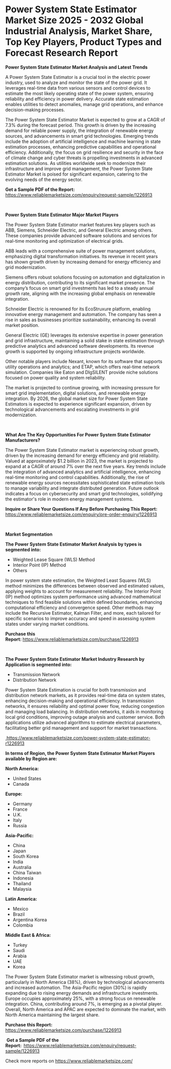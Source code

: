 <p><h1>Power System State Estimator Market Size 2025 - 2032 Global Industrial Analysis, Market Share, Top Key Players, Product Types and Forecast Research Report</h1></p><p><strong>Power System State Estimator Market Analysis and Latest Trends</strong></p>
<p><p>A Power System State Estimator is a crucial tool in the electric power industry, used to analyze and monitor the state of the power grid. It leverages real-time data from various sensors and control devices to estimate the most likely operating state of the power system, ensuring reliability and efficiency in power delivery. Accurate state estimation enables utilities to detect anomalies, manage grid operations, and enhance decision-making processes.</p><p>The Power System State Estimator Market is expected to grow at a CAGR of 7.3% during the forecast period. This growth is driven by the increasing demand for reliable power supply, the integration of renewable energy sources, and advancements in smart grid technologies. Emerging trends include the adoption of artificial intelligence and machine learning in state estimation processes, enhancing predictive capabilities and operational efficiency. Additionally, the focus on grid resilience and security in the face of climate change and cyber threats is propelling investments in advanced estimation solutions. As utilities worldwide seek to modernize their infrastructure and improve grid management, the Power System State Estimator Market is poised for significant expansion, catering to the evolving needs of the energy sector.</p></p>
<p><strong>Get a Sample PDF of the Report:&nbsp;</strong> <a href="https://www.reliablemarketsize.com/enquiry/request-sample/1226913?utm_campaign=2281&utm_medium=2&utm_source=Github&utm_content=ia&utm_term=07042025&utm_id=power-system-state-estimator">https://www.reliablemarketsize.com/enquiry/request-sample/1226913</a></p>
<p>&nbsp;</p>
<p><strong>Power System State Estimator Major Market Players</strong></p>
<p><p>The Power System State Estimator market features key players such as ABB, Siemens, Schneider Electric, and General Electric among others. These companies provide advanced software solutions and services for real-time monitoring and optimization of electrical grids.</p><p>ABB leads with a comprehensive suite of power management solutions, emphasizing digital transformation initiatives. Its revenue in recent years has shown growth driven by increasing demand for energy efficiency and grid modernization.</p><p>Siemens offers robust solutions focusing on automation and digitalization in energy distribution, contributing to its significant market presence. The company’s focus on smart grid investments has led to a steady annual growth rate, aligning with the increasing global emphasis on renewable integration.</p><p>Schneider Electric is renowned for its EcoStruxure platform, enabling innovative energy management and automation. The company has seen a rise in sales as businesses prioritize sustainability, enhancing its overall market position.</p><p>General Electric (GE) leverages its extensive expertise in power generation and grid infrastructure, maintaining a solid stake in state estimation through predictive analytics and advanced software developments. Its revenue growth is supported by ongoing infrastructure projects worldwide.</p><p>Other notable players include Nexant, known for its software that supports utility operations and analytics; and ETAP, which offers real-time network simulation. Companies like Eaton and DIgSILENT provide niche solutions focused on power quality and system reliability.</p><p>The market is projected to continue growing, with increasing pressure for smart grid implementation, digital solutions, and renewable energy integration. By 2026, the global market size for Power System State Estimators is expected to experience significant expansion, driven by technological advancements and escalating investments in grid modernization.</p></p>
<p>&nbsp;</p>
<p><strong>What Are The Key Opportunities For Power System State Estimator Manufacturers?</strong></p>
<p><p>The Power System State Estimator market is experiencing robust growth, driven by the increasing demand for energy efficiency and grid reliability. Valued at approximately $1.2 billion in 2023, the market is projected to expand at a CAGR of around 7% over the next five years. Key trends include the integration of advanced analytics and artificial intelligence, enhancing real-time monitoring and control capabilities. Additionally, the rise of renewable energy sources necessitates sophisticated state estimation tools to manage variability and integrate distributed generation. Future outlook indicates a focus on cybersecurity and smart grid technologies, solidifying the estimator's role in modern energy management systems.</p></p>
<p><strong>Inquire or Share Your Questions If Any Before Purchasing This Report:</strong> <a href="https://www.reliablemarketsize.com/enquiry/pre-order-enquiry/1226913?utm_campaign=2281&utm_medium=2&utm_source=Github&utm_content=ia&utm_term=07042025&utm_id=power-system-state-estimator">https://www.reliablemarketsize.com/enquiry/pre-order-enquiry/1226913</a></p>
<p>&nbsp;</p>
<p><strong>Market Segmentation</strong></p>
<p><strong>The Power System State Estimator Market Analysis by types is segmented into:</strong></p>
<p><ul><li>Weighted Lease Square (WLS) Method</li><li>Interior Point (IP) Method</li><li>Others</li></ul></p>
<p><p>In power system state estimation, the Weighted Least Squares (WLS) method minimizes the differences between observed and estimated values, applying weights to account for measurement reliability. The Interior Point (IP) method optimizes system performance using advanced mathematical techniques to find feasible solutions within defined boundaries, enhancing computational efficiency and convergence speed. Other methods may include the Recursive Estimator, Kalman Filter, and more, each tailored for specific scenarios to improve accuracy and speed in assessing system states under varying market conditions.</p></p>
<p><strong>Purchase this Report:&nbsp;</strong><a href="https://www.reliablemarketsize.com/purchase/1226913?utm_campaign=2281&utm_medium=2&utm_source=Github&utm_content=ia&utm_term=07042025&utm_id=power-system-state-estimator">https://www.reliablemarketsize.com/purchase/1226913</a></p>
<p>&nbsp;</p>
<p><strong>The Power System State Estimator Market Industry Research by Application is segmented into:</strong></p>
<p><ul><li>Transmission Network</li><li>Distribution Network</li></ul></p>
<p><p>Power System State Estimation is crucial for both transmission and distribution network markets, as it provides real-time data on system states, enhancing decision-making and operational efficiency. In transmission networks, it ensures reliability and optimal power flow, reducing congestion and managing load balancing. In distribution networks, it aids in monitoring local grid conditions, improving outage analysis and customer service. Both applications utilize advanced algorithms to estimate electrical parameters, facilitating better grid management and support for market transactions.</p></p>
<p><a href="https://www.reliablemarketsize.com/power-system-state-estimator-r1226913?utm_campaign=2281&utm_medium=2&utm_source=Github&utm_content=ia&utm_term=07042025&utm_id=power-system-state-estimator">&nbsp;https://www.reliablemarketsize.com/power-system-state-estimator-r1226913</a></p>
<p><strong>In terms of Region, the Power System State Estimator Market Players available by Region are:</strong></p>
<p>
    <p> <strong> North America: </strong>
        <ul>
            <li>United States</li>
            <li>Canada</li>
        </ul>
        </p> 
    <p> <strong> Europe: </strong>
        <ul>
            <li>Germany</li>
            <li>France</li>
            <li>U.K.</li>
            <li>Italy</li>
            <li>Russia</li>
        </ul>
        </p> 
    <p> <strong> Asia-Pacific: </strong>
        <ul>
            <li>China</li>
            <li>Japan</li>
            <li>South Korea</li>
            <li>India</li>
            <li>Australia</li>
            <li>China Taiwan</li>
            <li>Indonesia</li>
            <li>Thailand</li>
            <li>Malaysia</li>
        </ul>
        </p> 
    <p> <strong> Latin America: </strong>
        <ul>
            <li>Mexico</li>
            <li>Brazil</li>
            <li>Argentina Korea</li>
            <li>Colombia</li>
        </ul>
        </p> 
    <p> <strong> Middle East & Africa: </strong>
        <ul>
            <li>Turkey</li>
            <li>Saudi</li>
            <li>Arabia</li>
            <li>UAE</li>
            <li>Korea</li>
        </ul>
    </p>
    </p>
<p><p>The Power System State Estimator market is witnessing robust growth, particularly in North America (38%), driven by technological advancements and increased automation. The Asia-Pacific region (30%) is rapidly expanding due to rising energy demands and infrastructure investments. Europe occupies approximately 25%, with a strong focus on renewable integration. China, contributing around 7%, is emerging as a pivotal player. Overall, North America and APAC are expected to dominate the market, with North America maintaining the largest share.</p></p>
<p><strong>Purchase this Report: </strong><a href="https://www.reliablemarketsize.com/purchase/1226913?utm_campaign=2281&utm_medium=2&utm_source=Github&utm_content=ia&utm_term=07042025&utm_id=power-system-state-estimator">https://www.reliablemarketsize.com/purchase/1226913</a></p>
<p>&nbsp;<strong>Get a Sample PDF of the Report:&nbsp;&nbsp;</strong><a href="https://www.reliablemarketsize.com/enquiry/request-sample/1226913?utm_campaign=2281&utm_medium=2&utm_source=Github&utm_content=ia&utm_term=07042025&utm_id=power-system-state-estimator">https://www.reliablemarketsize.com/enquiry/request-sample/1226913</a></p>
<p><strong></strong></p>
<p>Check more reports on <a href="https://www.reliablemarketsize.com/?utm_campaign=2281&utm_medium=2&utm_source=Github&utm_content=ia&utm_term=07042025&utm_id=power-system-state-estimator">https://www.reliablemarketsize.com/</a></p>